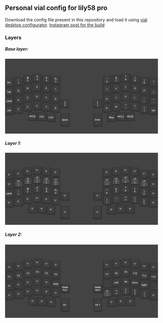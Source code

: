 ## Personal vial config for lily58 pro

Download the config file present in this repository and load it using [vial desktop configurator](https://get.vial.today/).
[Instagram post for the build](https://www.instagram.com/p/C6jBl97gV_l/?utm_source=ig_web_copy_link&igsh=MzRlODBiNWFlZA==)

### Layers
##### Base layer:
![Base Layer](./images/base_layer.png)

##### Layer 1:
![Layer 1](./images/layer_1.png)

##### Layer 2:
![Layer 2](./images/layer_2.png)
